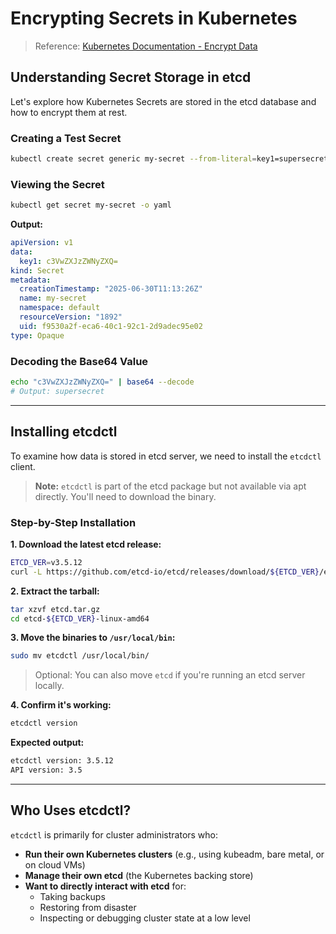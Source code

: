 # Encrypting Secrets in Kubernetes

> Reference: [Kubernetes Documentation - Encrypt Data](https://kubernetes.io/docs/tasks/administer-cluster/encrypt-data/)

## Understanding Secret Storage in etcd

Let's explore how Kubernetes Secrets are stored in the etcd database and how to encrypt them at rest.

### Creating a Test Secret

```sh
kubectl create secret generic my-secret --from-literal=key1=supersecret
```

### Viewing the Secret

```sh
kubectl get secret my-secret -o yaml
```

**Output:**
```yaml
apiVersion: v1
data:
  key1: c3VwZXJzZWNyZXQ=
kind: Secret
metadata:
  creationTimestamp: "2025-06-30T11:13:26Z"
  name: my-secret
  namespace: default
  resourceVersion: "1892"
  uid: f9530a2f-eca6-40c1-92c1-2d9adec95e02
type: Opaque
```

### Decoding the Base64 Value

```sh
echo "c3VwZXJzZWNyZXQ=" | base64 --decode
# Output: supersecret
```

---

## Installing etcdctl

To examine how data is stored in etcd server, we need to install the `etcdctl` client.

> **Note:** `etcdctl` is part of the etcd package but not available via apt directly. You'll need to download the binary.

### Step-by-Step Installation

**1. Download the latest etcd release:**
```sh
ETCD_VER=v3.5.12
curl -L https://github.com/etcd-io/etcd/releases/download/${ETCD_VER}/etcd-${ETCD_VER}-linux-amd64.tar.gz -o etcd.tar.gz
```

**2. Extract the tarball:**
```sh
tar xzvf etcd.tar.gz
cd etcd-${ETCD_VER}-linux-amd64
```

**3. Move the binaries to `/usr/local/bin`:**
```sh
sudo mv etcdctl /usr/local/bin/
```
> Optional: You can also move `etcd` if you're running an etcd server locally.

**4. Confirm it's working:**
```sh
etcdctl version
```

**Expected output:**
```sh
etcdctl version: 3.5.12
API version: 3.5
```

---

## Who Uses etcdctl?

`etcdctl` is primarily for cluster administrators who:

- **Run their own Kubernetes clusters** (e.g., using kubeadm, bare metal, or on cloud VMs)
- **Manage their own etcd** (the Kubernetes backing store)
- **Want to directly interact with etcd** for:
  - Taking backups
  - Restoring from disaster
  - Inspecting or debugging cluster state at a low level